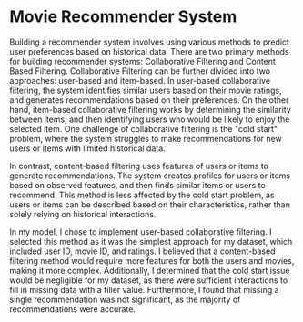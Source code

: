 # Movie Recommender System

Building a recommender system involves using various methods to predict user preferences based on historical data. There are two primary methods for building recommender systems: Collaborative Filtering and Content Based Filtering. Collaborative Filtering can be further divided into two approaches: user-based and item-based. In user-based collaborative filtering, the system identifies similar users based on their movie ratings, and generates recommendations based on their preferences. On the other hand, item-based collaborative filtering works by determining the similarity between items, and then identifying users who would be likely to enjoy the selected item. One challenge of collaborative filtering is the "cold start" problem, where the system struggles to make recommendations for new users or items with limited historical data.

In contrast, content-based filtering uses features of users or items to generate recommendations. The system creates profiles for users or items based on observed features, and then finds similar items or users to recommend. This method is less affected by the cold start problem, as users or items can be described based on their characteristics, rather than solely relying on historical interactions.

In my model, I chose to implement user-based collaborative filtering. I selected this method as it was the simplest approach for my dataset, which included user ID, movie ID, and ratings. I believed that a content-based filtering method would require more features for both the users and movies, making it more complex. Additionally, I determined that the cold start issue would be negligible for my dataset, as there were sufficient interactions to fill in missing data with a filler value. Furthermore, I found that missing a single recommendation was not significant, as the majority of recommendations were accurate.
